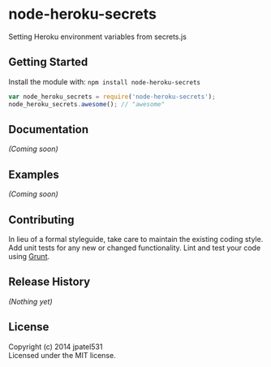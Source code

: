 # node-heroku-secrets

Setting Heroku environment variables from secrets.js

## Getting Started
Install the module with: `npm install node-heroku-secrets`

```javascript
var node_heroku_secrets = require('node-heroku-secrets');
node_heroku_secrets.awesome(); // "awesome"
```

## Documentation
_(Coming soon)_

## Examples
_(Coming soon)_

## Contributing
In lieu of a formal styleguide, take care to maintain the existing coding style. Add unit tests for any new or changed functionality. Lint and test your code using [Grunt](http://gruntjs.com/).

## Release History
_(Nothing yet)_

## License
Copyright (c) 2014 jpatel531  
Licensed under the MIT license.
